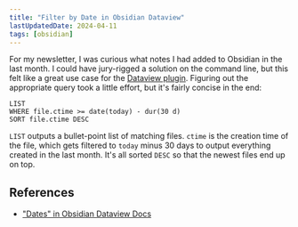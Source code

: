 ```yaml
---
title: "Filter by Date in Obsidian Dataview"
lastUpdatedDate: 2024-04-11
tags: [obsidian]
---
```


For my newsletter, I was curious what notes I had added to Obsidian in the last month.
I could have jury-rigged a solution on the command line, but this felt like a great use case for the [Dataview plugin](https://blacksmithgu.github.io/obsidian-dataview/).
Figuring out the appropriate query took a little effort, but it's fairly concise in the end:

```dataview
LIST
WHERE file.ctime >= date(today) - dur(30 d)
SORT file.ctime DESC
```

`LIST` outputs a bullet-point list of matching files.
`ctime` is the creation time of the file, which gets filtered to `today` minus 30 days to output everything created in the last month.
It's all sorted `DESC` so that the newest files end up on top.

## References

- ["Dates" in Obsidian Dataview Docs](https://blacksmithgu.github.io/obsidian-dataview/reference/literals/#dates)
